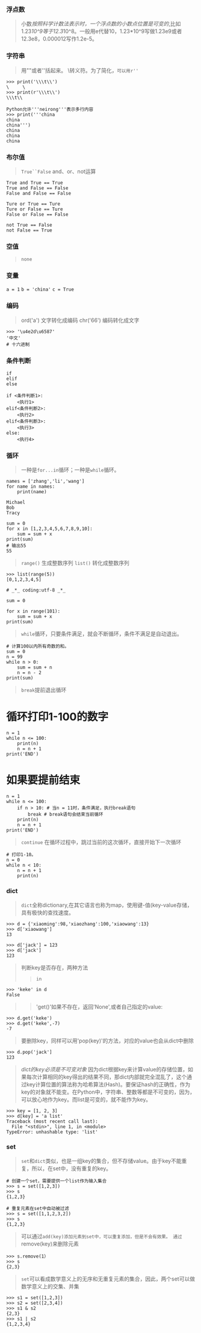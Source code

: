 ### 浮点数
> 小数*按照科学计数法表示时，一个浮点数的小数点位置是可变的*,比如1.23*10^9等于12.3*10^8。一般用e代替10，1.23*10^9写做1.23e9或者12.3e8，0.000012写作1.2e-5。
### 字符串
> 用""或者''括起来。
> \\转义符。为了简化，`可以用r''`
```
>>> print('\\\t\\')
\     \
>>> print(r'\\\t\\')
\\\t\\
```
```
Python允许'''neirong'''表示多行内容
>>> print('''china
china
china''')
china
china
china
```
### 布尔值
> `True``False`
> and、or、not运算
```
True and True == True
True and False == False
False and False == False
```
```
Ture or True == Ture
Ture or False == Ture
False or False == False
```
```
not True == False
not False == True
```
### 空值
> `none`
### 变量
`a = 1`
`b = 'china'`
`c = True`
### 编码
> ord('a') 文字转化成编码
> chr('66') 编码转化成文字
```
>>> '\u4e2d\u6587'
'中文'
# 十六进制
```
### 条件判断
```
if
elif
else

if <条件判断1>:
	<执行1>
elif<条件判断2>:
	<执行2>
elif<条件判断3>:
	<执行3>
else:
	<执行4>
```
### 循环
> 一种是`for...in`循环；一种是`while`循环。
```
names = ['zhang','li','wang']
for name in names:
	print(name)

Michael
Bob
Tracy
```

```
sum = 0
for x in [1,2,3,4,5,6,7,8,9,10]:
	sum = sum + x
print(sum)
# 输出55
55
```
> `range()` 生成整数序列
> `list()` 转化成整数序列
```
>>> list(range(5))
[0,1,2,3,4,5]
```
```
# _*_ coding:utf-8 _*_

sum = 0

for x in range(101):
	sum = sum + x
print(sum)
```
> `while`循环，只要条件满足，就会不断循环，条件不满足是自动退出。
```
# 计算100以内所有奇数的和。
sum = 0
n = 99
while n > 0:
	sum = sum + n
	n = n - 2
print(sum)
```
> `break`提前退出循环
# 循环打印1-100的数字
```
n = 1
while n <= 100:
	print(n)
	n = n + 1
print('END')
```
# 如果要提前结束
```
n = 1
while n <= 100:
	if n > 10: # 当n = 11时，条件满足，执行break语句
		break # break语句会结束当前循环
	print(n)
	n = n + 1
print('END')
```
> `continue` 在循环过程中，跳过当前的这次循环，直接开始下一次循环
```
# 打印1-10。
n = 0
while n < 10:
	n = n + 1
	print(n)
```
### dict
> `dict`全称dictionary,在其它语言也称为map，使用键-值(key-value存储，具有极快的查找速度。
```
>>> d = {'xiaoming':98,'xiaozhang':100,'xiaowang':13}
>>> d['xiaowang']
13
```
```
>>> d['jack'] = 123
>>> d['jack']
123
```
> 判断key是否存在，两种方法
>> `in`
```
>>> 'keke' in d
False
```
>> 'get()'如果不存在，返回'None',或者自己指定的value:
```
>>> d.get('keke')
>>> d.get('keke',-7)
-7
```
> 要删除key，同样可以用'pop(key)'的方法，对应的value也会从dict中删除
```
>>> d.pop('jack']
123
```
> _dict的key必须是不可变对象_
> 因为dict根据key来计算value的存储位置，如果每次计算相同的key得出的结果不同，那dict内部就完全混乱了，这个通过key计算位置的算法称为哈希算法(Hash)。要保证hash的正确性，作为key的对象就不能变。在Python中，字符串、整数等都是不可变的，因为，可以放心地作为key。而list是可变的，就不能作为key。
```
>>> key = [1, 2, 3]
>>> d[key] = 'a list'
Traceback (most recent call last):
  File "<stdin>", line 1, in <module>
TypeError: unhashable type: 'list'
```
### set
> `set`和`dict`类似，也是一组key的集合，但不存储value。由于key不能重复，所以，在set中，没有重复的key。
```
# 创建一个set，需要提供一个list作为输入集合
>>> s = set([1,2,3])
>>> s
{1,2,3}
```
```
# 重复元素在set中自动被过滤
>>> s = set([1,1,2,3,2])
>>> s
{1,2,3}
```
> 可以通过`add(key)添加元素到set中，可以重复添加，但是不会有效果。
> 通过`remove(key)来删除元素
```
>>> s.remove(1）
>>> s
{2,3}
```
> `set`可以看成数学意义上的无序和无重复元素的集合，因此，两个set可以做数学意义上的交集、并集
```
>>> s1 = set([1,2,3])
>>> s2 = set([2,3,4])
>>> s1 & s2
{2,3}
>>> s1 | s2
{1,2,3,4}
```


